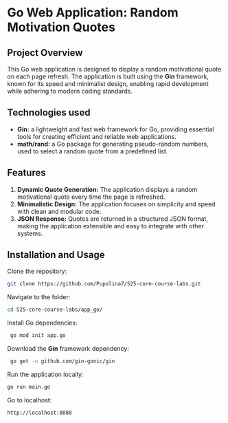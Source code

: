 # Go Web Application: Random Motivation Quotes

## Project Overview

This Go web application is designed to display a random motivational quote on each page refresh. The application is built using the **Gin** framework, known for its speed and minimalist design, enabling rapid development while adhering to modern coding standards.

## Technologies used

- **Gin:** a lightweight and fast web framework for Go, providing essential tools for creating efficient and reliable web applications.
- **math/rand:** a Go package for generating pseudo-random numbers, used to select a random quote from a predefined list.

## Features

1. **Dynamic Quote Generation:**
The application displays a random motivational quote every time the page is refreshed.
2. **Minimalistic Design:**
The application focuses on simplicity and speed with clean and modular code.
3. **JSON Response:**
Quotes are returned in a structured JSON format, making the application extensible and easy to integrate with other systems.

## Installation and Usage

Clone the repository:

```bash
git clone https://github.com/Pupolina7/S25-core-course-labs.git
```

Navigate to the folder:

```bash
cd S25-core-course-labs/app_go/
```

Install Go dependencies:

```bash
 go mod init app.go
```

Download the **Gin** framework dependency:

```bash
 go get -u github.com/gin-gonic/gin
```

Run the application locally:

```bash
go run main.go
```

Go to localhost:

```bash
http://localhost:8080
```
